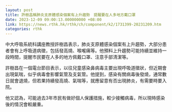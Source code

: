 ```yaml
---
layout: post
title: 許樹昌稱肺炎支原體感染個案有上升趨勢　提醒要在人多地方戴口罩
date: 2023-12-09 09:00:13.000000000 +08:00
link: https://news.rthk.hk/rthk/ch/component/k2/1731399-20231209.htm
categories: rthk
---
```


中大呼吸系統科講座教授許樹昌表示，肺炎支原體感染個案有上升趨勢，大部分患者會有上呼吸道病徵，包括發高燒、喉嚨痛等。他預料上升趨勢可能持續並維持一段時間，提醒市民要在人多的地方佩戴口罩、注意手部清潔等。

許樹昌在一個電台節目表示，以往兒童感染鼻病毒主要出現呼吸道徵狀，但近期會出現氣喘，似乎病毒會影響氣管及支氣管。他提到，感染有關病毒後發燒，通常數日就會退燒，但若果持續發高燒、氣喘等，就應留意有否出現肺炎，有需要時要入院。

他又認為，可能過去3年市民有做好個人保護措施，較少接觸病毒，所以現時感染後的情況會較嚴重。
